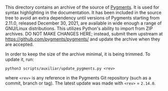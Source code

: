 This directory contains an archive of the source of
[Pygments](https://pygments.org).  It is used for syntax highlighting
in the documentation.  It has been included in the source tree to
avoid an extra dependency until versions of Pygments starting from
2.11.0, released December 30, 2021, are available in wide enough a
range of GNU/Linux distributions.  This utilizes Python's ability to
import from ZIP archives.  DO NOT MAKE CHANGES HERE; instead, submit
them upstream at https://github.com/pygments/pygments/ and update the
archive when they are accepted.

In order to keep the size of the archive minimal, it is being trimmed.
To update it, run:

```
python3 scripts/auxiliar/update_pygments.py <rev>
```

where `<rev>` is any reference in the Pygments Git repository (such as
a commit, branch or tag).  The latest update was made with `<rev>` =
`2.14.0`.
